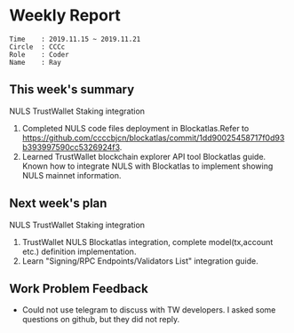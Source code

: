 # Weekly Report 
```
Time    : 2019.11.15 ~ 2019.11.21
Circle	: CCCc
Role    : Coder
Name    : Ray
```
## This week's summary

NULS TrustWallet Staking integration

1. Completed NULS code files deployment in Blockatlas.Refer to https://github.com/ccccbjcn/blockatlas/commit/1dd90025458717f0d93b393997590cc5326924f3.
2. Learned TrustWallet blockchain explorer API tool Blockatlas guide. Known how to integrate NULS with Blockatlas to implement showing NULS mainnet information.

## Next week's plan
NULS TrustWallet Staking integration
1. TrustWallet NULS Blockatlas integration, complete model(tx,account etc.) definition implementation.
2. Learn "Signing/RPC Endpoints/Validators List" integration guide.
## Work Problem Feedback

- Could not use telegram to discuss with TW developers. I asked some questions on github, but they did not reply.
